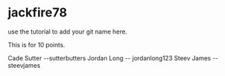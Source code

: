 # jackfire78
use the tutorial to add your git name here.

This is for 10 points. 

Cade Sutter --sutterbutters
Jordan Long -- jordanlong123
Steev James -- steevjames

